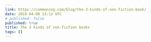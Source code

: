 ```yaml
---
link: https://commoncog.com/blog/the-3-kinds-of-non-fiction-book/
date: 2019-04-08 13:13 UTC
# published: false
published: true
title: The 3 kinds of non-fiction books
tags: []
---
```



